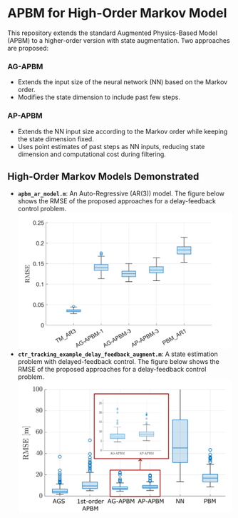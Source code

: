 # APBM for High-Order Markov Model

This repository extends the standard Augmented Physics-Based Model (APBM) to a higher-order version with state augmentation. Two approaches are proposed:

### AG-APBM
- Extends the input size of the neural network (NN) based on the Markov order.
- Modifies the state dimension to include past few steps.

### AP-APBM
- Extends the NN input size according to the Markov order while keeping the state dimension fixed.
- Uses point estimates of past steps as NN inputs, reducing state dimension and computational cost during filtering.

## High-Order Markov Models Demonstrated

- **`apbm_ar_model.m`**: An Auto-Regressive (AR(3)) model.
  The figure below shows the RMSE of the proposed approaches for a delay-feedback control problem.
  <img src="figs/AR3_model.png" alt="RMSE Boxplots" width="600"/>
- **`ctr_tracking_example_delay_feedback_augment.m`**: A state estimation problem with delayed-feedback control.
  The figure below shows the RMSE of the proposed approaches for a delay-feedback control problem.
  <img src="figs/rmse_boxplots.png" alt="RMSE Boxplots" width="600"/>
